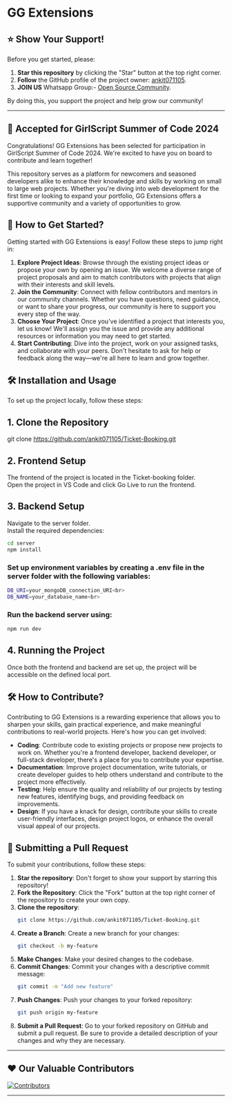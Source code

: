 

# GG Extensions

## ⭐️ Show Your Support!

Before you get started, please:

1. **Star this repository** by clicking the "Star" button at the top right corner.
2. **Follow** the GitHub profile of the project owner: [ankit071105](https://github.com/ankit071105).
3. **JOIN US** Whatsapp Group:- [Open Source Community](https://chat.whatsapp.com/JWfNTvpbNTfDp0zWsgNGWi).

By doing this, you support the project and help grow our community!

---

## 🎉 Accepted for GirlScript Summer of Code 2024

Congratulations! GG Extensions has been selected for participation in GirlScript Summer of Code 2024. We're excited to have you on board to contribute and learn together!

This repository serves as a platform for newcomers and seasoned developers alike to enhance their knowledge and skills by working on small to large web projects. Whether you're diving into web development for the first time or looking to expand your portfolio, GG Extensions offers a supportive community and a variety of opportunities to grow.

## 🚀 How to Get Started?

Getting started with GG Extensions is easy! Follow these steps to jump right in:

1. **Explore Project Ideas**: Browse through the existing project ideas or propose your own by opening an issue. We welcome a diverse range of project proposals and aim to match contributors with projects that align with their interests and skill levels.
2. **Join the Community**: Connect with fellow contributors and mentors in our community channels. Whether you have questions, need guidance, or want to share your progress, our community is here to support you every step of the way.
3. **Choose Your Project**: Once you've identified a project that interests you, let us know! We'll assign you the issue and provide any additional resources or information you may need to get started.
4. **Start Contributing**: Dive into the project, work on your assigned tasks, and collaborate with your peers. Don't hesitate to ask for help or feedback along the way—we're all here to learn and grow together.

## 🛠 Installation and Usage
To set up the project locally, follow these steps:

## 1. Clone the Repository
git clone https://github.com/ankit071105/Ticket-Booking.git

## 2. Frontend Setup
The frontend of the project is located in the Ticket-booking folder.<br>
Open the project in VS Code and click Go Live to run the frontend.

## 3. Backend Setup
Navigate to the server folder.<br>
Install the required dependencies:<br>
```bash
cd server
npm install
```
### Set up environment variables by creating a .env file in the server folder with the following variables:
```bash
DB_URI=your_mongoDB_connection_URI<br>
DB_NAME=your_database_name<br>
```
### Run the backend server using:
```bash
npm run dev
```
## 4. Running the Project
Once both the frontend and backend are set up, the project will be accessible on the defined local port.


## 🛠 How to Contribute?

Contributing to GG Extensions is a rewarding experience that allows you to sharpen your skills, gain practical experience, and make meaningful contributions to real-world projects. Here's how you can get involved:

- **Coding**: Contribute code to existing projects or propose new projects to work on. Whether you're a frontend developer, backend developer, or full-stack developer, there's a place for you to contribute your expertise.
- **Documentation**: Improve project documentation, write tutorials, or create developer guides to help others understand and contribute to the project more effectively.
- **Testing**: Help ensure the quality and reliability of our projects by testing new features, identifying bugs, and providing feedback on improvements.
- **Design**: If you have a knack for design, contribute your skills to create user-friendly interfaces, design project logos, or enhance the overall visual appeal of our projects.

## 🔄 Submitting a Pull Request

To submit your contributions, follow these steps:

1. **Star the repository**: Don't forget to show your support by starring this repository!
2. **Fork the Repository**: Click the "Fork" button at the top right corner of the repository to create your own copy.
3. **Clone the repository**:
   ```bash
   git clone https://github.com/ankit071105/Ticket-Booking.git
   ```
4. **Create a Branch**: Create a new branch for your changes:
   ```bash
   git checkout -b my-feature
   ```
5. **Make Changes**: Make your desired changes to the codebase.
6. **Commit Changes**: Commit your changes with a descriptive commit message:
   ```bash
   git commit -m "Add new feature"
   ```
7. **Push Changes**: Push your changes to your forked repository:
   ```bash
   git push origin my-feature
   ```
8. **Submit a Pull Request**: Go to your forked repository on GitHub and submit a pull request. Be sure to provide a detailed description of your changes and why they are necessary.

---

## ❤️ Our Valuable Contributors

[![Contributors](https://contrib.rocks/image?repo=ankit071105/Ticket-Booking)](https://github.com/ankit071105/Ticket-Booking/graphs/contributors)

---
